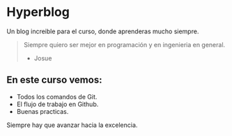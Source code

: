 # Hyperblog
Un blog increible para el curso, donde aprenderas mucho siempre.
>Siempre quiero ser mejor en programación y en ingenieria en general.
> - Josue

## En este curso vemos:
* Todos los comandos de Git.
* El flujo de trabajo en Github.
* Buenas practicas.

Siempre hay que avanzar hacia la excelencia.